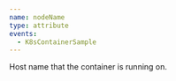 ```yaml
---
name: nodeName
type: attribute
events:
  - K8sContainerSample
---
```


Host name that the container is running on.
